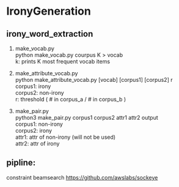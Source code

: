 # IronyGeneration
## irony_word_extraction
  1. make_vocab.py  
    python make_vocab.py courpus K > vocab  
    k: prints K most frequent vocab items
    
  2. make_attribute_vocab.py  
    python make_attribute_vocab.py [vocab] [corpus1] [corpus2] r  
    corpus1: irony  
    corpus2: non-irony  
    r: threshold ( # in corpus_a  / # in corpus_b )  
  
  3. make_pair.py  
    python3 make_pair.py corpus1 corpus2 attr1 attr2 output  
    corpus1: non-irony  
    corpus2: irony  
    attr1: attr of non-irony (will not be used)  
    attr2: attr of irony  

## pipline:
constraint beamsearch https://github.com/awslabs/sockeye
